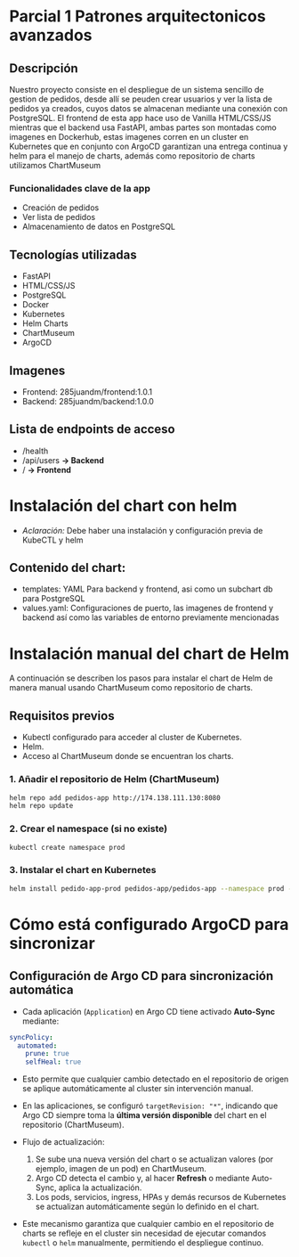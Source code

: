 # Parcial 1 Patrones arquitectonicos avanzados

## Descripción

Nuestro proyecto consiste en el despliegue de un sistema sencillo de gestion de pedidos, desde allí se peuden crear usuarios y ver la lista de pedidos ya creados, cuyos datos se almacenan mediante una conexión con PostgreSQL. El frontend de esta app hace uso de Vanilla HTML/CSS/JS mientras que el backend usa FastAPI, ambas partes son montadas como imagenes en Dockerhub, estas imagenes corren en un cluster en Kubernetes que en conjunto con ArgoCD garantizan una entrega continua y helm para el manejo de charts, además como repositorio de charts utilizamos ChartMuseum

### Funcionalidades clave de la app

- Creación de pedidos
- Ver lista de pedidos
- Almacenamiento de datos en PostgreSQL

## Tecnologías utilizadas

- FastAPI
- HTML/CSS/JS
- PostgreSQL
- Docker
- Kubernetes
- Helm Charts
- ChartMuseum
- ArgoCD

## Imagenes

- Frontend: 285juandm/frontend:1.0.1
- Backend: 285juandm/backend:1.0.0

## Lista de endpoints de acceso

- /health
- /api/users **→ Backend**
- /  **→ Frontend**

# Instalación del chart con helm

- _Aclaración:_ Debe haber una instalación y configuración previa de KubeCTL y helm

## Contenido del chart:

- templates: YAML Para backend y frontend, asi como un subchart db para PostgreSQL
- values.yaml: Configuraciones de puerto, las imagenes de frontend y backend así como las variables de entorno previamente mencionadas

# Instalación manual del chart de Helm

A continuación se describen los pasos para instalar el chart de Helm de manera manual usando ChartMuseum como repositorio de charts.

## Requisitos previos

- Kubectl configurado para acceder al cluster de Kubernetes.
- Helm.
- Acceso al ChartMuseum donde se encuentran los charts.

### 1. Añadir el repositorio de Helm (ChartMuseum)

```bash
helm repo add pedidos-app http://174.138.111.130:8080
helm repo update
```

### 2. Crear el namespace (si no existe)

```bash
kubectl create namespace prod
```

### 3. Instalar el chart en Kubernetes

```bash
helm install pedido-app-prod pedidos-app/pedidos-app --namespace prod --values values-prod.yaml
```

# Cómo está configurado ArgoCD para sincronizar


## Configuración de Argo CD para sincronización automática

- Cada aplicación (`Application`) en Argo CD tiene activado **Auto-Sync** mediante:

```yaml
syncPolicy:
  automated:
    prune: true
    selfHeal: true
````

* Esto permite que cualquier cambio detectado en el repositorio de origen se aplique automáticamente al cluster sin intervención manual.

* En las aplicaciones, se configuró `targetRevision: "*"`, indicando que Argo CD siempre toma la **última versión disponible** del chart en el repositorio (ChartMuseum).

* Flujo de actualización:

  1. Se sube una nueva versión del chart o se actualizan valores (por ejemplo, imagen de un pod) en ChartMuseum.
  2. Argo CD detecta el cambio y, al hacer **Refresh** o mediante Auto-Sync, aplica la actualización.
  3. Los pods, servicios, ingress, HPAs y demás recursos de Kubernetes se actualizan automáticamente según lo definido en el chart.

* Este mecanismo garantiza que cualquier cambio en el repositorio de charts se refleje en el cluster sin necesidad de ejecutar comandos `kubectl` o `helm` manualmente, permitiendo el despliegue continuo.
